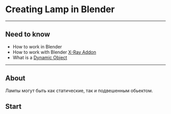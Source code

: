 # Creating Lamp in Blender

___

## Need to know

- How to work in Blender
- How to work with Blender [X-Ray Addon](../../modding-tools/blender/blender-x-ray-addon-summary.md)
- What is a [Dynamic Object](../../glossary/glossary.html#dynamic-object)

___

## About

Лампы могут быть как статические, так и подвешенным обьектом.

## Start

